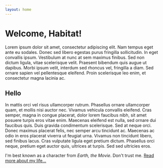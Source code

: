 ```yaml
---
layout: home
---
```

<h1>Welcome, Habitat!</h1>
Lorem ipsum dolor sit amet, consectetur adipiscing elit. Nam tempus eget ante eu sodales. Donec sed libero egestas purus fringilla sollicitudin. In eget convallis ipsum. Vestibulum at nunc at sem maximus finibus. Sed non dictum ligula, vitae scelerisque velit. Praesent bibendum quis augue ut dapibus. Morbi ipsum velit, interdum sed rhoncus vel, fringilla a diam. Sed ornare sapien vel pellentesque eleifend. Proin scelerisque leo enim, et consectetur magna lacinia ac.

## Hello
In mattis orci vel risus ullamcorper rutrum. Phasellus ornare ullamcorper quam, et mollis nisi auctor nec. Vivamus vehicula convallis eleifend. Cras semper, magna in congue placerat, dolor lorem faucibus nibh, sit amet posuere turpis eros vitae enim. Maecenas eleifend est nulla, sed ornare dui faucibus quis. Duis gravida condimentum scelerisque. Sed at neque orci. Donec maximus placerat felis, nec semper arcu tincidunt ac. Maecenas ac odio in eros placerat viverra ut feugiat urna. Vivamus non tincidunt libero, sed finibus lacus. Cras vulputate ligula eget pretium dictum. Phasellus orci neque, pretium eget auctor quis, ultrices at turpis. Sed sed ultricies eros.

I'm best known as a character from *Earth, the Movie*. Don't trust me. [Read more about my life...](/about)
